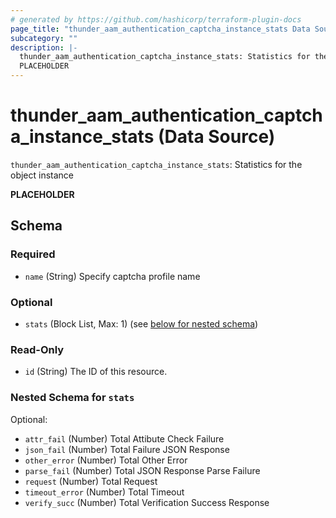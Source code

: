 ```yaml
---
# generated by https://github.com/hashicorp/terraform-plugin-docs
page_title: "thunder_aam_authentication_captcha_instance_stats Data Source - terraform-provider-thunder"
subcategory: ""
description: |-
  thunder_aam_authentication_captcha_instance_stats: Statistics for the object instance
  PLACEHOLDER
---
```


# thunder_aam_authentication_captcha_instance_stats (Data Source)

`thunder_aam_authentication_captcha_instance_stats`: Statistics for the object instance

__PLACEHOLDER__



<!-- schema generated by tfplugindocs -->
## Schema

### Required

- `name` (String) Specify captcha profile name

### Optional

- `stats` (Block List, Max: 1) (see [below for nested schema](#nestedblock--stats))

### Read-Only

- `id` (String) The ID of this resource.

<a id="nestedblock--stats"></a>
### Nested Schema for `stats`

Optional:

- `attr_fail` (Number) Total Attibute Check Failure
- `json_fail` (Number) Total Failure JSON Response
- `other_error` (Number) Total Other Error
- `parse_fail` (Number) Total JSON Response Parse Failure
- `request` (Number) Total Request
- `timeout_error` (Number) Total Timeout
- `verify_succ` (Number) Total Verification Success Response


